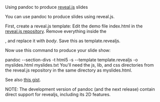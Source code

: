 Using pandoc to produce [reveal.js](http://lab.hakim.se/reveal-js/) slides

You can use pandoc to produce slides using reveal.js.

First, create a reveal.js template: Edit the demo file index.html in the [reveal.js repository](http://github.com/hakimel/reveal.js). Remove everything inside the <div id="slides">, and replace it with $body$. Save this as template.revealjs.

Now use this command to produce your slide show:

pandoc --section-divs -t html5 -s --template template.revealjs -o myslides.html myslides.txt
You'll need the js, lib, and css directories from the reveal.js repository in the same directory as myslides.html.

See also [this gist](https://gist.github.com/aaronwolen/5017084).

NOTE: The development version of pandoc (and the next release) contain direct support for revealjs, including its 2D features.